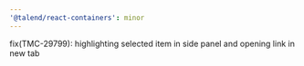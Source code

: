 ```yaml
---
'@talend/react-containers': minor
---
```


fix(TMC-29799): highlighting selected item in side panel and opening link in new tab
